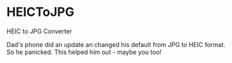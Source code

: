 # HEICToJPG
HEIC to JPG Converter

Dad's phone did an update an changed his default from JPG to HEIC format.  So he panicked.  This helped him out - maybe you too!
